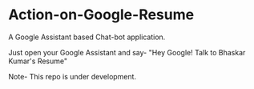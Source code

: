 # Action-on-Google-Resume
A Google Assistant based Chat-bot application.

Just open your Google Assistant and say- "Hey Google! Talk to Bhaskar Kumar's Resume"


Note- This repo is under development.
